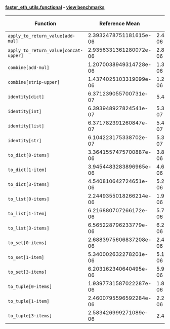 #### [faster_eth_utils.functional](https://github.com/BobTheBuidler/faster-eth-utils/blob/master/faster_eth_utils/functional.py) - [view benchmarks](https://github.com/BobTheBuidler/faster-eth-utils/blob/master/benchmarks/test_functional_benchmarks.py)

| Function | Reference Mean | Faster Mean | % Change | Speedup (%) | x Faster | Faster |
|----------|---------------|-------------|----------|-------------|----------|--------|
| `apply_to_return_value[add-mul]` | 2.3932478751181615e-06 | 2.4425286599438118e-06 | -2.06% | -2.02% | 0.98x | ❌ |
| `apply_to_return_value[concat-upper]` | 2.9356331361280072e-06 | 2.880181393952886e-06 | 1.89% | 1.93% | 1.02x | ✅ |
| `combine[add-mul]` | 1.2070038949314728e-06 | 1.3274231496094514e-06 | -9.98% | -9.07% | 0.91x | ❌ |
| `combine[strip-upper]` | 1.4374025103319099e-06 | 1.2873299526855152e-06 | 10.44% | 11.66% | 1.12x | ✅ |
| `identity[dict]` | 6.371239055700731e-07 | 5.44995031773543e-07 | 14.46% | 16.90% | 1.17x | ✅ |
| `identity[int]` | 6.393948927824541e-07 | 5.312468007517746e-07 | 16.91% | 20.36% | 1.20x | ✅ |
| `identity[list]` | 6.371782391260847e-07 | 5.436074830552746e-07 | 14.69% | 17.21% | 1.17x | ✅ |
| `identity[str]` | 6.104223175338702e-07 | 5.380091100547901e-07 | 11.86% | 13.46% | 1.13x | ✅ |
| `to_dict[0-items]` | 3.3641557475700887e-06 | 3.857220889958644e-06 | -14.66% | -12.78% | 0.87x | ❌ |
| `to_dict[1-item]` | 3.9454483283896965e-06 | 4.634718159973442e-06 | -17.47% | -14.87% | 0.85x | ❌ |
| `to_dict[3-items]` | 4.540810642724651e-06 | 5.298609103784158e-06 | -16.69% | -14.30% | 0.86x | ❌ |
| `to_list[0-items]` | 2.2449355018266214e-06 | 1.9114664006644642e-06 | 14.85% | 17.45% | 1.17x | ✅ |
| `to_list[1-item]` | 6.216880707266172e-06 | 5.757526209699467e-06 | 7.39% | 7.98% | 1.08x | ✅ |
| `to_list[3-items]` | 6.565228796233779e-06 | 6.297716614526075e-06 | 4.07% | 4.25% | 1.04x | ✅ |
| `to_set[0-items]` | 2.6883975606837208e-06 | 2.4959761132424344e-06 | 7.16% | 7.71% | 1.08x | ✅ |
| `to_set[1-item]` | 5.340002632278201e-06 | 5.135017039149088e-06 | 3.84% | 3.99% | 1.04x | ✅ |
| `to_set[3-items]` | 6.203162340640495e-06 | 5.955742581235434e-06 | 3.99% | 4.15% | 1.04x | ✅ |
| `to_tuple[0-items]` | 1.9397731587022287e-06 | 1.836032324270842e-06 | 5.35% | 5.65% | 1.06x | ✅ |
| `to_tuple[1-item]` | 2.4600795596592284e-06 | 2.2809201946628505e-06 | 7.28% | 7.85% | 1.08x | ✅ |
| `to_tuple[3-items]` | 2.583426999271089e-06 | 2.45040293836267e-06 | 5.15% | 5.43% | 1.05x | ✅ |
